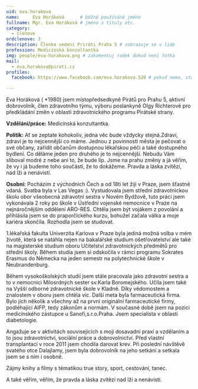 ```yaml
---
uid: eva.horakova
name:     Eva Horáková  	# běžně používáné jméno
fullname: Mgr. Eva Horáková	# jméno s tituly etc.
category:
  - clenove
ordclenove: 3
description: Členka vedení Priráti Praha 5 # zobrazuje se v lide
profession: Medicínská konzultantka
img: people/eva-horakova.png # zakomentuj radek dokud není fotka
mail:
  - eva.horakova@pirati.cz
profiles:
  facebook: https://www.facebook.com/eva.horakova.520 # pokud nema, staci smazat tuto radku

---
```


Eva Horáková ( *1980) jsem místopředsedkyně Pirátů pro Prahu 5, aktivní dobrovolník, člen zdravotního týmu, výboru poslankyně Olgy Richterové pro předkládání změn v oblasti zdravotnického programu Pirátské strany.

**Vzdělání/práce:** Medicínská konzultantka.

**Politik:** Ať se zeptate kohokoliv, jedna věc bude vždycky stejná.Zdraví, zdraví je to nejcennější co máme. Jednou z povinnosti města je pečovat o své občany, zařídit občanům dostupnou lékařskou péči a také dostupného bydlení. Co děláme jeden pro druhého je to nejcennější. Nebudu Vám sliboval modré z nebe ani to, že bude líp. Jsme na prahu změny a já věřím, že vy i já budeme toho součástí, že to dokážeme. Pravda a láska zvítězí, nad lži a nenávistí. 

**Osobní:** Pocházím z východních Čech a od 18ti let žiji v Praze, jsem šťastně vdaná. Svatba byla v Las Vegas :). Vystudovala jsem střední zdravotnickou školu obor všeobecná zdravotní sestra v Novém Bydžově, tuto práci jsem vykonávala 2 roky po škole v Ústřední vojenské nemocnice v Praze na nejnáročnějším oddělení ARO-RES. Chtěla jsem být vojákem z povolání a přihlásila jsem se do praporčického kurzu, bohužel začala válka a moje kariéra skončila. Rozhodla jsem se studovat.

1.lékařská fakulta Univerzita Karlova v Praze byla jediná možná volba v mém životě, která se natáhla nejen na bakalářské studium ošetřovatelství ale také na magisterské studium oboru Učitelství zdravotnických předmětů pro střední školy. Během studia jsem si odskočila v rámci programu Sokrates Erasmus do Německa na jeden semestr na polytechnické škole v Neubrandenburg.

Během vysokoškolských studií jsem stále pracovala jako zdravotní sestra a to v nemocnici Milosrdných sester sv.Karla Boromejského. Učila jsem také na Vyšší odborné zdravotnické škole v Kladně. Díky vědomostem a znalostem v oboru jsem chtěla víc. Další meta byla farmaceutická firma. Bylo jich několik a všechny až na první originální farmaceutické firmy, podléhající AIFP, tedy zákonům a normám. V současné době jsem na pozici medicínského zástupce u Sanofi,s.r.o.Praha. Jsem specialista v oblasti diabetologie.

Angažuje se v aktivitách souvisejících s moji dosavadní praxí a vzdělaním a to jsou zdravotnictví, sociální práce a dobrovolnictví. Před vlastní transplantací v roce 2011 jsem chodila darovat krev. Při poslední návštěvě svatého otce Dalajlamy, jsem byla dobrovolník na jeho setkání a setkala jsem se s ním i osobně.

Zájmy knihy a filmy s tématikou true story, sport, cestování, tanec.

A také věřím, věřím, že pravda a láska zvítězí nad lží a nenávistí.
